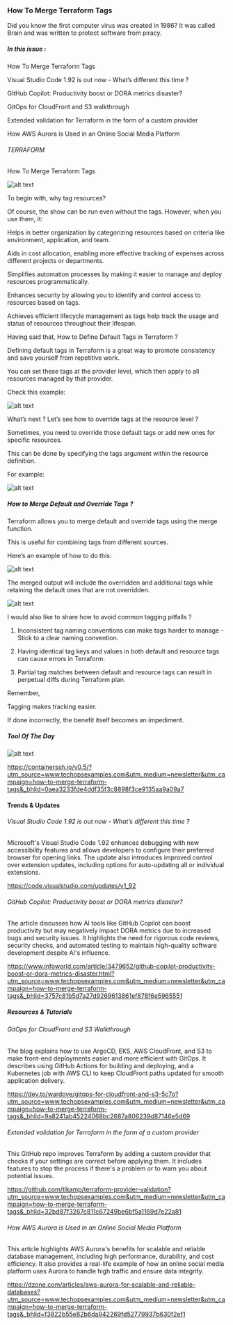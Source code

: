 ### How To Merge Terraform Tags

Did you know the first computer virus was created in 1986? It was called Brain and was written to protect software from piracy.

##### In this issue :

How To Merge Terraform Tags

Visual Studio Code 1.92 is out now - What’s different this time ?

GitHub Copilot: Productivity boost or DORA metrics disaster?

GitOps for CloudFront and S3 walkthrough

Extended validation for Terraform in the form of a custom provider

How AWS Aurora is Used in an Online Social Media Platform


###### TERRAFORM

How To Merge Terraform Tags

![alt text](<unnamed (2).jpg>)

To begin with, why tag resources?

Of course, the show can be run even without the tags. However, when you use them, it:

Helps in better organization by categorizing resources based on criteria like environment, application, and team.

Aids in cost allocation, enabling more effective tracking of expenses across different projects or departments.

Simplifies automation processes by making it easier to manage and deploy resources programmatically.

Enhances security by allowing you to identify and control access to resources based on tags.

Achieves efficient lifecycle management as tags help track the usage and status of resources throughout their lifespan.

Having said that, How to Define Default Tags in Terraform ?

Defining default tags in Terraform is a great way to promote consistency and save yourself from repetitive work.

You can set these tags at the provider level, which then apply to all resources managed by that provider.

Check this example:

![alt text](image.png)

What’s next ? Let’s see how to override tags at the resource level ?

Sometimes, you need to override those default tags or add new ones for specific resources.

This can be done by specifying the tags argument within the resource definition.

For example:

![alt text](image-1.png)

##### How to Merge Default and Override Tags ?

Terraform allows you to merge default and override tags using the merge function.

This is useful for combining tags from different sources.

Here’s an example of how to do this:

![alt text](image-2.png)

The merged output will include the overridden and additional tags while retaining the default ones that are not overridden.

![alt text](image-3.png)

I would also like to share how to avoid common tagging pitfalls ?

1. Inconsistent tag naming conventions can make tags harder to manage - Stick to a clear naming convention.

2. Having identical tag keys and values in both default and resource tags can cause errors in Terraform.

3. Partial tag matches between default and resource tags can result in perpetual diffs during Terraform plan.

Remember,

Tagging makes tracking easier.

If done incorrectly, the benefit itself becomes an impediment.

##### Tool Of The Day

![alt text](image-4.png)

https://containerssh.io/v0.5/?utm_source=www.techopsexamples.com&utm_medium=newsletter&utm_campaign=how-to-merge-terraform-tags&_bhlid=0aea3233fde4ddf35f3c8898f3ce9135aa9a09a7

#### Trends & Updates

###### Visual Studio Code 1.92 is out now - What’s different this time ?

Microsoft's Visual Studio Code 1.92 enhances debugging with new accessibility features and allows developers to configure their preferred browser for opening links. The update also introduces improved control over extension updates, including options for auto-updating all or individual extensions.

https://code.visualstudio.com/updates/v1_92

###### GitHub Copilot: Productivity boost or DORA metrics disaster?

The article discusses how AI tools like GitHub Copilot can boost productivity but may negatively impact DORA metrics due to increased bugs and security issues. It highlights the need for rigorous code reviews, security checks, and automated testing to maintain high-quality software development despite AI's influence.

https://www.infoworld.com/article/3479652/github-copilot-productivity-boost-or-dora-metrics-disaster.html?utm_source=www.techopsexamples.com&utm_medium=newsletter&utm_campaign=how-to-merge-terraform-tags&_bhlid=3757c81b5d7a27d9269613861ef878f6e5965551

##### Resources & Tutorials

###### GitOps for CloudFront and S3 Walkthrough

The blog explains how to use ArgoCD, EKS, AWS CloudFront, and S3 to make front-end deployments easier and more efficient with GitOps. It describes using GitHub Actions for building and deploying, and a Kubernetes job with AWS CLI to keep CloudFront paths updated for smooth application delivery.

https://dev.to/wardove/gitops-for-cloudfront-and-s3-5c7o?utm_source=www.techopsexamples.com&utm_medium=newsletter&utm_campaign=how-to-merge-terraform-tags&_bhlid=9a8241ab45224068bc2687a806239d87146e5d69

###### Extended validation for Terraform in the form of a custom provider

This GitHub repo improves Terraform by adding a custom provider that checks if your settings are correct before applying them. It includes features to stop the process if there's a problem or to warn you about potential issues.

https://github.com/tlkamp/terraform-provider-validation?utm_source=www.techopsexamples.com&utm_medium=newsletter&utm_campaign=how-to-merge-terraform-tags&_bhlid=32bd87f3267c811c67249be6bf5a1169d7e22a81

###### How AWS Aurora is Used in an Online Social Media Platform

This article highlights AWS Aurora's benefits for scalable and reliable database management, including high performance, durability, and cost efficiency. It also provides a real-life example of how an online social media platform uses Aurora to handle high traffic and ensure data integrity.

https://dzone.com/articles/aws-aurora-for-scalable-and-reliable-databases?utm_source=www.techopsexamples.com&utm_medium=newsletter&utm_campaign=how-to-merge-terraform-tags&_bhlid=f3822b55e82b6da942269fd52779937b630f2ef1


